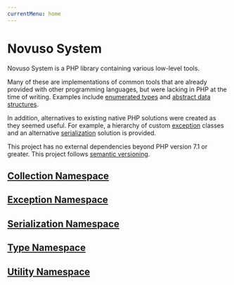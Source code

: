```yaml
---
currentMenu: home
---
```


# Novuso System

Novuso System is a PHP library containing various low-level tools.

Many of these are implementations of common tools that are already provided
with other programming languages, but were lacking in PHP at the time of
writing. Examples include
[enumerated types](https://en.wikipedia.org/wiki/Enumerated_type) and
[abstract data structures](https://en.wikipedia.org/wiki/List_of_data_structures).

In addition, alternatives to existing native PHP solutions were created as they
seemed useful. For example, a hierarchy of custom
[exception](http://php.net/manual/en/spl.exceptions.php) classes and an alternative
[serialization](http://php.net/manual/en/class.serializable.php) solution is provided.

This project has no external dependencies beyond PHP version 7.1 or greater.
This project follows [semantic versioning](http://semver.org/).

## [Collection Namespace](collection/README.md)

## [Exception Namespace](exception/README.md)

## [Serialization Namespace](serialization/README.md)

## [Type Namespace](type/README.md)

## [Utility Namespace](utility/README.md)
